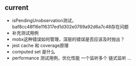 
## current
- isPendingUnobservation测试，baf8cc48f16e116317ed1d302e0769a92d6a7c48存在问题
- 补充测试用例
- mobx这种错误如何管理，深层的错误是否应该及时抛出？
- jest cache 和 coverage原理
- computed set 是什么
- performance 测试用例，优化性能
    一个监听多个
    链式监听
    ...

